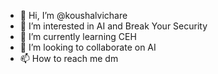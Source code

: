 - 👋 Hi, I’m @koushalvichare
- 👀 I’m interested in AI and Break Your Security 
- 🌱 I’m currently learning CEH
- 💞️ I’m looking to collaborate on AI 
- 📫 How to reach me dm

<!---
koushalvichare/koushalvichare is a ✨ special ✨ repository because its `README.md` (this file) appears on your GitHub profile.
You can click the Preview link to take a look at your changes.
--->
